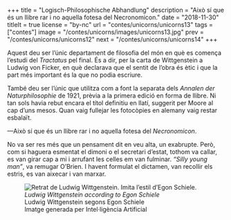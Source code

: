 +++
title = "Logisch-Philosophische Abhandlung"
description = "Això sí que és un llibre rar i no aquella fotesa del Necronomicon."
date = "2018-11-30"
titleIt = true
license = "by-nc"
url = "contes/unicorns/unicorns13"
tags = ["contes"]
image = "/contes/unicorns/images/unicorns13.jpg"
prev = "/contes/unicorns/unicorns12"
next = "/contes/unicorns/unicorns14"
+++

Aquest deu ser l’únic departament de filosofia del món en què es comença l’estudi del *Tractatus* pel final. És a dir, per la carta de Wittgenstein a Ludwig von Ficker, en què declarava que el sentit de l’obra és ètic i que la part més important és la que no podia escriure.

També deu ser l’únic que utilitza com a font la separata dels *Annalen der Naturphilosophie* de 1921, prèvia a la primera edició en forma de llibre. Ni tan sols havia rebut encara el títol definitiu en llatí, suggerit per Moore al cap d’uns mesos. Quan vaig fullejar les fotocòpies en alemany vaig restar esbalaït.

—Això sí que és un llibre rar i no aquella fotesa del *Necronomicon*.

No va ser res més que un pensament dit en veu alta, un exabrupte. Però, com si haguera esmentat el dimoni o el secretari d’estat, tothom va callar, es van girar cap a mi i arrufant les celles em van fulminar. *“Silly young man”*, va remugar O’Brien. I havent formulat el dictamen, van recollir els estris, es van aixecar i van marxar.

<figure class="illustration"><img src="/contes/unicorns/images/unicorns13.jpg" alt="Retrat de Ludwig Wittgenstein. Imita l’estil d’Egon Schiele."><figcaption><em>Ludwig Wittgenstein according to Egon Schiele</em><br>Ludwig Wittgenstein segons Egon Schiele<br><span class="ai-disclaimer">Imatge generada per Intel·ligència Artificial</span></figcaption></figure>

